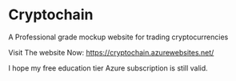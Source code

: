 # Cryptochain
A Professional grade mockup website for trading cryptocurrencies


Visit The website Now: https://cryptochain.azurewebsites.net/

I hope my free education tier Azure subscription is still valid.
